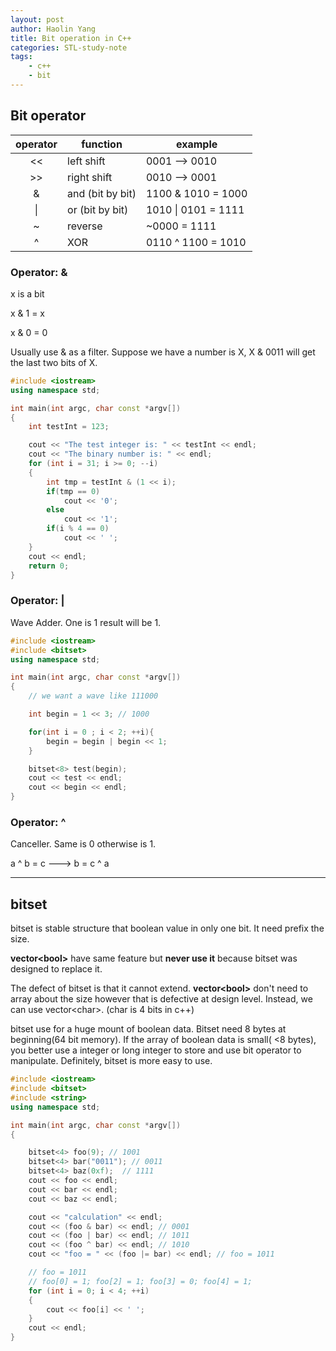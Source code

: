 ```yaml
---
layout: post
author: Haolin Yang
title: Bit operation in C++
categories: STL-study-note
tags:
    - c++
    - bit
---
```


## Bit operator

| operator | function         | example             |
| :------: | ---------------- | ------------------- |
|    <<    | left shift       | 0001 --> 0010       |
|    >>    | right shift      | 0010 --> 0001       |
|    &     | and (bit by bit) | 1100 & 1010 = 1000  |
|    \|    | or (bit by bit)  | 1010 \| 0101 = 1111 |
|    ~     | reverse          | ~0000 = 1111        |
|    ^     | XOR              | 0110 ^ 1100 = 1010  |

### Operator: &

x is a bit

x & 1 = x

x & 0 = 0

Usually use & as a filter. Suppose we have a number is X, X & 0011 will get the last two bits of X.

```cpp
#include <iostream>
using namespace std;

int main(int argc, char const *argv[])
{
    int testInt = 123;

    cout << "The test integer is: " << testInt << endl;
    cout << "The binary number is: " << endl;
    for (int i = 31; i >= 0; --i)
    {
        int tmp = testInt & (1 << i);
        if(tmp == 0)
            cout << '0';
        else
            cout << '1';
        if(i % 4 == 0)
            cout << ' ';
    }
    cout << endl;
    return 0;
}
```

### Operator: |

Wave Adder. One is 1 result will be 1.

```cpp
#include <iostream>
#include <bitset>
using namespace std;

int main(int argc, char const *argv[])
{
    // we want a wave like 111000

    int begin = 1 << 3; // 1000

    for(int i = 0 ; i < 2; ++i){
        begin = begin | begin << 1;
    }

    bitset<8> test(begin);
    cout << test << endl;
    cout << begin << endl;
}
```

### Operator: ^

Canceller. Same is 0 otherwise is 1.

a ^ b = c ---> b = c ^ a

---

## bitset

bitset is stable structure that boolean value in only one bit. It need prefix the size.

**vector\<bool\>** have same feature but **never use it** because bitset was designed to replace it.

The defect of bitset is that it cannot extend. **vector\<bool\>** don't need to array about the size however that is defective at design level. Instead, we can use vector\<char\>. (char is 4 bits in c++)

bitset use for a huge mount of boolean data. Bitset need 8 bytes at beginning(64 bit memory). If the array of boolean data is small( <8 bytes), you better use a integer or long integer to store and use bit operator to manipulate. Definitely, bitset is more easy to use.

```cpp
#include <iostream>
#include <bitset>
#include <string>
using namespace std;

int main(int argc, char const *argv[])
{

    bitset<4> foo(9); // 1001
    bitset<4> bar("0011"); // 0011
    bitset<4> baz(0xf);  // 1111
    cout << foo << endl;
    cout << bar << endl;
    cout << baz << endl;

    cout << "calculation" << endl;
    cout << (foo & bar) << endl; // 0001
    cout << (foo | bar) << endl; // 1011
    cout << (foo ^ bar) << endl; // 1010
    cout << "foo = " << (foo |= bar) << endl; // foo = 1011

    // foo = 1011
    // foo[0] = 1; foo[2] = 1; foo[3] = 0; foo[4] = 1;
    for (int i = 0; i < 4; ++i)
    {
        cout << foo[i] << ' ';
    }
    cout << endl;
}
```
